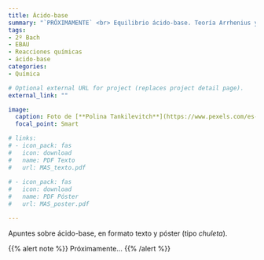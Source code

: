 ```yaml
---
title: Ácido-base
summary: "`PRÓXIMAMENTE` <br> Equilibrio ácido-base. Teoría Arrhenius y de Brönsted-Lowry. Concepto de pH."
tags:
- 2º Bach
- EBAU
- Reacciones químicas
- ácido-base
categories:
- Química

# Optional external URL for project (replaces project detail page).
external_link: ""

image:
  caption: Foto de [**Polina Tankilevitch**](https://www.pexels.com/es-es/@polina-tankilevitch) en [Pexels](https://www.pexels.com/es-es/)
  focal_point: Smart

# links:
# - icon_pack: fas
#   icon: download
#   name: PDF Texto
#   url: MAS_texto.pdf
  
# - icon_pack: fas
#   icon: download
#   name: PDF Póster
#   url: MAS_poster.pdf

---
```


Apuntes sobre ácido-base, en formato texto y póster (tipo _chuleta_).

{{% alert note %}}
Próximamente...
{{% /alert %}}